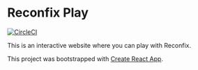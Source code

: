 # Reconfix Play
[![CircleCI](https://circleci.com/gh/balena-io-playground/reconfix-play.svg?style=svg)](https://circleci.com/gh/balena-io-playground/reconfix-play)

This is an interactive website where you can play with Reconfix.

This project was bootstrapped with [Create React App](https://github.com/facebook/create-react-app).

